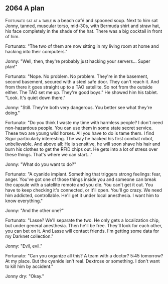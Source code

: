 
## **2064** A plan

<span style="font-variant:small-caps;">Fortunato sat at a table in </span> a beach café and spooned soup.
Next to him sat Jonny, tanned, muscular torso, mid-30s, with Bermuda shirt and straw hat, his face completely in the shade of the hat.
There was a big cocktail in front of him.

Fortunato: "The two of them are now sitting in my living room at home and hacking into their computers."

Jonny: "Well, then, they're probably just hacking your servers... Super plan!"

Fortunato: "Nope.
No problem. No problem.
They're in the basement, second basement, secured with a steel safe door.
They can't reach it.
And from there it goes straight up to a TAO satellite.
So not from the outside either.
The TAO set me up.
They're good boys."
He showed him his tablet.
"Look.
It's quiet down there."

Jonny: "Still.
They're both very dangerous.
You better see what they're doing."

Fortunato: "Do you think I waste my time with harmless people?
I don't need non-hazardous people.
You can use them in some state secret service.
These two are young wild horses.
All you have to do is tame them.
I find Sigur particularly interesting.
The way he hacked his first combat robot, unbelievable.
And above all: He is sensitive, he will soon shave his hair and burn his clothes to get the RFID chips out.
He gets into a lot of stress over these things.
That's where we can start..."

Jonny: "What do you want to do?"

Fortunato: "A cyanide implant.
Something that triggers strong feelings: fear, anger.
You've got one of those things inside you and someone can break the capsule with a satellite remote and you die.
You can't get it out.
You have to keep checking it's connected, or it'll open.
You'll go crazy.
We need him addicted, controllable.
He'll get it under local anesthesia.
I want him to know everything."

Jonny: "And the other one?"

Fortunato: "Lasse?
We'll separate the two.
He only gets a localization chip, but under general anesthesia.
Then he'll be free.
They'll look for each other, you can bet on it.
And Lasse will contact friends.
I'm getting some data for my Darknet collection."

Jonny: "Evil, evil."

Fortunato: "Can you organize all this?
A team with a doctor?
5:45 tomorrow?
At my place.
But the cyanide isn't real.
Dextrose or something.
I don't want to kill him by accident."

Jonny dry: "Okay."

